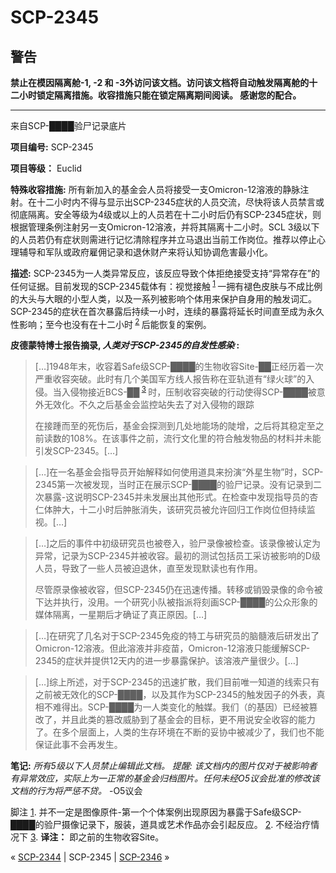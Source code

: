 # SCP-2345
                        



## 警告

**禁止在模因隔离舱-1, -2 和 -3外访问该文档。访问该文档将自动触发隔离舱的十二小时锁定隔离措施。收容措施只能在锁定隔离期间阅读。
感谢您的配合。** 



---



来自SCP-████验尸记录底片



**项目编号:**  SCP-2345

**项目等级：**  Euclid

**特殊收容措施:**  所有新加入的基金会人员将接受一支Omicron-12溶液的静脉注射。在十二小时内不得与显示出SCP-2345症状的人员交流，尽快将该人员禁言或彻底隔离。安全等级为4级或以上的人员若在十二小时后仍有SCP-2345症状，则根据管理条例注射另一支Omicron-12溶液，并将其隔离十二小时。SCL 3级以下的人员若仍有症状则需进行记忆清除程序并立马退出当前工作岗位。推荐以停止心理辅导和军队或政府雇佣记录和退休财产来将认知协调危害最小化。

**描述:**  SCP-2345为一人类异常反应，该反应导致个体拒绝接受支持“异常存在”的任何证据。目前发现的SCP-2345载体有：视觉接触<sup class='footnoteref'>
 <a shape='rect' class='footnoteref' id='footnoteref-1' href='javascript:;' onclick='WIKIDOT.page.utils.scrollToReference(&apos;footnote-1&apos;)'>1</a>
</sup>一拥有褪色皮肤与不成比例的大头与大眼的小型人类，以及一系列被影响个体用来保护自身用的触发词汇。SCP-2345的症状在首次暴露后持续一小时，连续的暴露将延长时间直至成为永久性影响；至今也没有在十二小时<sup class='footnoteref'>
 <a shape='rect' class='footnoteref' id='footnoteref-2' href='javascript:;' onclick='WIKIDOT.page.utils.scrollToReference(&apos;footnote-2&apos;)'>2</a>
</sup>后能恢复的案例。

**皮德蒙特博士报告摘录, *人类对于SCP-2345的自发性感染* :** 


> […]1948年末，收容着Safe级SCP-████的生物收容Site-██正经历着一次严重收容突破。此时有几个美国军方线人报告称在亚轨道有“绿火球”的入侵。当入侵物接近BCS-██<sup class='footnoteref'>
 <a shape='rect' class='footnoteref' id='footnoteref-3' href='javascript:;' onclick='WIKIDOT.page.utils.scrollToReference(&apos;footnote-3&apos;)'>3</a>
</sup>时，压制收容突破的行动使得SCP-████被意外无效化。不久之后基金会监控站失去了对入侵物的跟踪
> 
> 在接踵而至的死伤后，基金会探测到几处地能场的陡增，之后将其稳定至之前读数的108%。在该事件之前，流行文化里的符合触发物品的材料并未能引发SCP-2345。[…]
> 


> […]在一名基金会指导员开始解释如何使用道具来扮演“外星生物”时，SCP-2345第一次被发现，当时正在展示SCP-████的验尸记录。没有记录到二次暴露-这说明SCP-2345并未发展出其他形式。在检查中发现指导员的杏仁体肿大，十二小时后肿胀消失，该研究员被允许回归工作岗位但持续监视。[…]
> 


> […]之后的事件中初级研究员也被卷入，验尸录像被检查。该录像被认定为异常，记录为SCP-2345并被收容。最初的测试包括员工采访被影响的D级人员，导致了一些人员被迫退休，直至发现默读也有作用。
> 
> 尽管原录像被收容，但SCP-2345仍在迅速传播。转移或销毁录像的命令被下达并执行，没用。一个研究小队被指派将刻画SCP-████的公众形象的媒体隔离，一星期后才确证了真正原因。[…]
> 


> […]在研究了几名对于SCP-2345免疫的特工与研究员的脑髓液后研发出了Omicron-12溶液。但此溶液并非疫苗，Omicron-12溶液只能缓解SCP-2345的症状并提供12天内的进一步暴露保护。该溶液产量很少。[…]
> 


> […]综上所述，对于SCP-2345的迅速扩散，我们目前唯一知道的线索只有之前被无效化的SCP-████，以及其作为SCP-2345的触发因子的外表，真相不难得出。SCP-████为一人类变化的触媒。我们（的基因）已经被篡改了，并且此类的篡改威胁到了基金会的目标，更不用说安全收容的能力了。在多个层面上，人类的生存环境在不断的妥协中被减少了，我们也不能保证此事不会再发生。
> 

**笔记:**  *所有5级以下人员禁止编辑此文档。 提醒: 该文档内的图片仅对于被影响者有异常效应，实际上为一正常的基金会归档图片。任何未经O5议会批准的修改该文档的行为将严惩不贷。*  -O5议会


脚注
<a shape='rect' href='javascript:;' onclick='WIKIDOT.page.utils.scrollToReference(&apos;footnoteref-1&apos;)'>1</a>. 并不一定是图像原件-第一个个体案例出现原因为暴露于Safe级SCP-████的验尸摄像记录下，服装，道具或艺术作品亦会引起反应。
<a shape='rect' href='javascript:;' onclick='WIKIDOT.page.utils.scrollToReference(&apos;footnoteref-2&apos;)'>2</a>. 不经治疗情况下
<a shape='rect' href='javascript:;' onclick='WIKIDOT.page.utils.scrollToReference(&apos;footnoteref-3&apos;)'>3</a>. **译注：** 即之前的生物收容Site。



« <a shape='rect' class='newpage' href='/scp-2344'>SCP-2344</a> | SCP-2345 | <a shape='rect' class='newpage' href='/scp-2346'>SCP-2346</a> »





                    